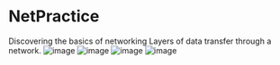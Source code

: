 # NetPractice
 Discovering the basics of networking
 Layers of data transfer through a network.
![image](https://github.com/user-attachments/assets/f13375ba-4f6f-4339-bbbe-abeb93b72f7e)
![image](https://github.com/user-attachments/assets/119f38e4-ebe8-4bef-aa56-c6697daea83c)
![image](https://github.com/user-attachments/assets/3880a989-56f8-4f90-86db-7a9591fe0123)
![image](https://github.com/user-attachments/assets/5ceb31ab-aa53-4f75-bd02-6d1c6ae28163)

